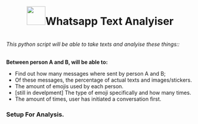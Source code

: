 <center>
<h1><img id='what' src='https://www.stickpng.com/assets/images/580b57fcd9996e24bc43c543.png' width='50px' style='vertical-align: center;'>Whatsapp Text Analyiser</h1>
</center>
<br>
<em>This python script will be able to take texts and analyise these things::</em>

  <br><b>Between person A and B, will be able to:</b>
    <ul>
    <li> Find out how many messages where sent by person A and B;</li>
    <li> Of these messages, the percentage of actual texts and images/stickers.</li>
    <li> The amount of emojis used by each person.</li>
    <li> [still in develpment] The type of emoji specifically and how many times.</li>
    <li> The amount of times, user has initiated a conversation first.</li>
    </ul>
<h3>Setup For Analysis.</h3>
